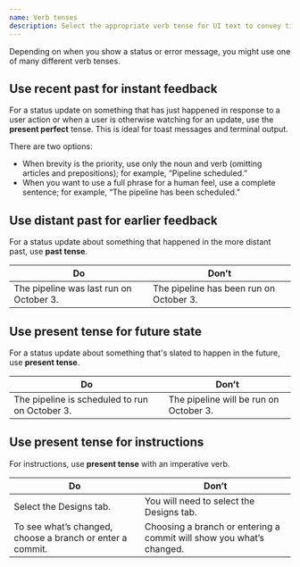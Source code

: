 ```yaml
---
name: Verb tenses
description: Select the appropriate verb tense for UI text to convey timing accurately and provide clear instructions across different scenarios.
---
```


Depending on when you show a status or error message, you might use one of many different verb tenses.

## Use recent past for instant feedback

For a status update on something that has just happened in response to a user action or when a user is otherwise watching for an update, use the **present perfect** tense. This is ideal for toast messages and terminal output.

There are two options:

- When brevity is the priority, use only the noun and verb (omitting articles and prepositions); for example, “Pipeline scheduled.”
- When you want to use a full phrase for a human feel, use a complete sentence; for example, “The pipeline has been scheduled.”

## Use distant past for earlier feedback

For a status update about something that happened in the more distant past, use **past tense**.

| Do | Don’t |
| --- | --- |
| The pipeline was last run on October 3. | The pipeline has been run on October 3. |

## Use present tense for future state

For a status update about something that's slated to happen in the future, use **present tense**.

| Do | Don’t |
| --- | --- |
| The pipeline is scheduled to run on October 3. | The pipeline will be run on October 3. |

## Use present tense for instructions

For instructions, use **present tense** with an imperative verb.

| Do | Don’t |
| --- | --- |
| Select the Designs tab. | You will need to select the Designs tab. |
| To see what’s changed, choose a branch or enter a commit. | Choosing a branch or entering a commit will show you what’s changed. |
